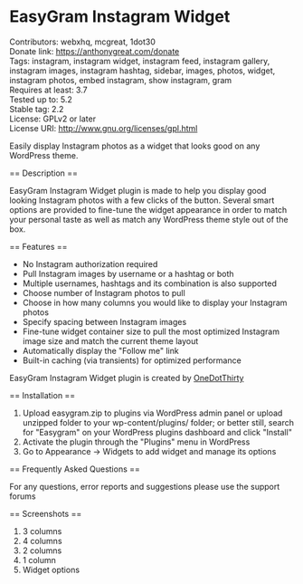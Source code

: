 # EasyGram Instagram Widget
Contributors: webxhq, mcgreat, 1dot30 <br/>
Donate link: https://anthonygreat.com/donate <br/>
Tags: instagram, instagram widget, instagram feed, instagram gallery, instagram images, instagram hashtag, sidebar, images, photos, widget, instagram photos, embed instagram, show instagram, gram <br/>
Requires at least: 3.7<br/>
Tested up to: 5.2 <br/>
Stable tag: 2.2 <br/>
License: GPLv2 or later <br/>
License URI: http://www.gnu.org/licenses/gpl.html

Easily display Instagram photos as a widget that looks good on any WordPress theme.

== Description ==

EasyGram Instagram Widget plugin is made to help you display good looking Instagram photos with a few clicks of the button. Several smart options are provided to fine-tune the widget appearance in order to match your personal taste as well as match any WordPress theme style out of the box.

== Features ==

* No Instagram authorization required
* Pull Instagram images by username or a hashtag or both
* Multiple usernames, hashtags and its combination is also supported
* Choose number of Instagram photos to pull
* Choose in how many columns you would like to display your Instagram photos
* Specify spacing between Instagram images
* Fine-tune widget container size to pull the most optimized Instagram image size and match the current theme layout
* Automatically display the "Follow me" link
* Built-in caching (via transients) for optimized performance

EasyGram Instagram Widget plugin is created by [OneDotThirty](https://onedotthirty.com/)


== Installation ==

1. Upload easygram.zip to plugins via WordPress admin panel or upload unzipped folder to your wp-content/plugins/ folder; or better still, search for "Easygram" on your WordPress plugins dashboard and click "Install"
2. Activate the plugin through the "Plugins" menu in WordPress
3. Go to Appearance -> Widgets to add widget and manage its options

== Frequently Asked Questions ==

For any questions, error reports and suggestions please use the support forums


== Screenshots ==

1. 3 columns
2. 4 columns
3. 2 columns
4. 1 column
5. Widget options
